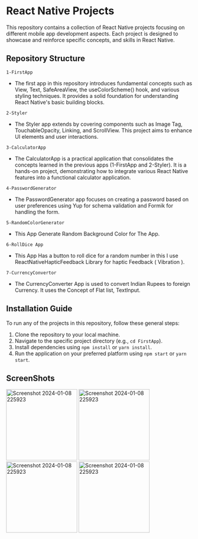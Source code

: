 # React Native Projects
This repository contains a collection of React Native projects focusing on different mobile app development aspects. Each project is designed to showcase and reinforce specific concepts, and skills in React Native.

## Repository Structure
`1-FirstApp` <br>
- The first app in this repository introduces fundamental concepts such as View, Text, SafeAreaView, the useColorScheme() hook, and various styling techniques. It provides a solid foundation for understanding React Native's basic building blocks.

`2-Styler` <br>
- The Styler app extends by covering components such as Image Tag, TouchableOpacity, Linking, and ScrollView. This project aims to enhance UI elements and user interactions.

`3-CalculatorApp` <br>
- The CalculatorApp is a practical application that consolidates the concepts learned in the previous apps (1-FirstApp and 2-Styler). It is a hands-on project, demonstrating how to integrate various React Native features into a functional calculator application.

`4-PasswordGenerator`<br>
- The PasswordGenerator app focuses on creating a password based on user preferences using Yup for schema validation and Formik for handling the form.

`5-RandomColorGenerator`<br>
- This App Generate Random Background Color for The App.

`6-RollDice App`<br>
- This App Has a button to roll dice for a random number in this I use ReactNativeHapticFeedback Library for haptic Feedback ( Vibration ).

`7-CurrencyConvertor` <br>
- The CurrencyConverter App is used to convert Indian Rupees to foreign Currency. It uses the Concept of Flat list, TextInput.

## Installation Guide
To run any of the projects in this repository, follow these general steps:

1. Clone the repository to your local machine.
2. Navigate to the specific project directory (e.g., `cd FirstApp`).
3. Install dependencies using `npm install` or `yarn install`.
4. Run the application on your preferred platform using `npm start` or `yarn start`.

## ScreenShots
<img width="192" alt="Screenshot 2024-01-08 225923" src="https://github.com/sanyam40/React-Native-Projects/assets/87993985/025bae73-0a45-44e2-a603-05d11c54f945">
<img width="192" alt="Screenshot 2024-01-08 225923" src="https://github.com/sanyam40/React-Native-Projects/assets/87993985/fac4115f-74f4-4782-84d9-a8c6fb7048ef">
<img width="192" alt="Screenshot 2024-01-08 225923" src="https://github.com/sanyam40/React-Native-Projects/assets/87993985/9a4a6b0d-1f71-4ad6-a3c2-4ca42eeeeff5">
<img width="192" alt="Screenshot 2024-01-08 225923" src="https://github.com/sanyam40/React-Native-Projects/assets/87993985/91d8d116-f5fa-4aa0-8487-2b7bf9a68c19">




